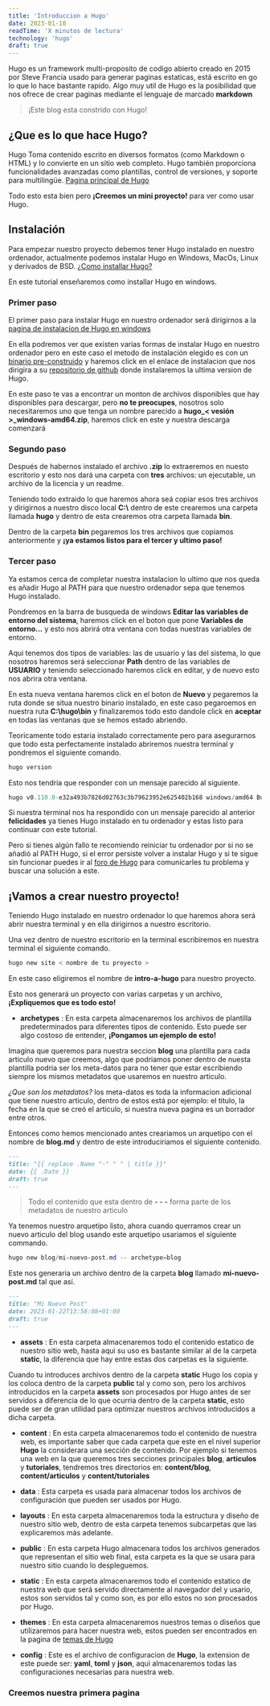 ```yaml
---
title: 'Introduccion a Hugo'
date: 2023-01-10
readTime: 'X minutos de lectura'
technology: 'hugo'
draft: true
---
```


Hugo es un framework multi-proposito de codigo abierto creado en 2015 por Steve Francia usado para generar paginas estaticas, está escrito en go lo que lo hace bastante rapido. Algo muy util de Hugo es la posibilidad que nos ofrece de crear paginas mediante el lenguaje de marcado **markdown**

> ¡Este blog esta constrido con Hugo!

## ¿Que es lo que hace Hugo?

Hugo Toma contenido escrito en diversos formatos (como Markdown o HTML) y lo convierte en un sitio web completo. Hugo también proporciona funcionalidades avanzadas como plantillas, control de versiones, y soporte para multilingüe. [Pagina principal de Hugo](https://gohugo.io/)

Todo esto esta bien pero **¡Creemos un mini proyecto!** para ver como usar Hugo.

## Instalación

Para empezar nuestro proyecto debemos tener Hugo instalado en nuestro ordenador, actualmente podemos instalar Hugo en Windows, MacOs, Linux y derivados de BSD. [¿Como installar Hugo?](https://gohugo.io/installation/)

En este tutorial enseñaremos como installar Hugo en windows.

### Primer paso

El primer paso para instalar Hugo en nuestro ordenador será dirigirnos a la [pagina de instalacion de Hugo en windows](https://gohugo.io/installation/windows/)

En ella podremos ver que existen varias formas de instalar Hugo en nuestro ordenador pero en este caso el metodo de instalación elegido es con un [binario pre-construido](https://gohugo.io/installation/windows/#prebuilt-binaries) y haremos click en el enlace de instalacion que nos dirigira a su [repositorio de github](https://github.com/gohugoio/hugo/releases) donde instalaremos la ultima version de Hugo.

En este paso te vas a encontrar un monton de archivos disponibles que hay disponibles para descargar, pero **no te preocupes**, nosotros solo necesitaremos uno que tenga un nombre parecido a **hugo_< vesión >_windows-amd64.zip**, haremos click en este y nuestra descarga comenzará

### Segundo paso

Después de habernos instalado el archivo **.zip** lo extraeremos en nuesto escritorio y esto nos dará una carpeta con **tres** archivos: un ejecutable, un archivo de la licencia y un readme.

Teniendo todo extraido lo que haremos ahora seá copiar esos tres archivos y dirigirnos a nuestro disco local **C:\\** dentro de este crearemos una carpeta llamada **hugo** y dentro de esta crearemos otra carpeta llamada **bin**.

Dentro de la carpeta **bin** pegaremos los tres archivos que copiamos anteriormente y **¡ya estamos listos para el tercer y ultimo paso!**

### Tercer paso

Ya estamos cerca de completar nuestra instalacion lo ultimo que nos queda es añadir Hugo al PATH para que nuestro ordenador sepa que tenemos Hugo instalado.

Pondremos en la barra de busqueda de windows **Editar las variables de entorno del sistema**, haremos click en el boton que pone **Variables de entorno...** y esto nos abrirá otra ventana con todas nuestras variables de entorno.

Aqui tenemos dos tipos de variables: las de usuario y las del sistema, lo que nosotros haremos será seleccionar **Path** dentro de las variables de **USUARIO** y teniendo seleccionado haremos click en editar, y de nuevo esto nos abrira otra ventana.

En esta nueva ventana haremos click en el boton de **Nuevo** y pegaremos la ruta donde se situa nuestro binario instalado, en este caso pegaroemos en nuestra ruta **C:\\hugo\\bin** y finalizaremos todo esto dandole click en **aceptar** en todas las ventanas que se hemos estado abriendo.

Teoricamente todo estaria instalado correctamente pero para asegurarnos que todo esta perfectamente instalado abriremos nuestra terminal y pondremos el siguiente comando.
```powershell
hugo version
```
Esto nos tendria que responder con un mensaje parecido al siguiente.
```powershell
hugo v0.110.0-e32a493b7826d02763c3b79623952e625402b168 windows/amd64 BuildDate=2023-01-17T12:16:09Z VendorInfo=gohugoio
```

Si nuestra terminal nos ha respondido con un mensaje parecido al anterior **felicidades** ya tienes Hugo instalado en tu ordenador y estas listo para continuar con este tutorial.

Pero si tienes algún fallo te recomiendo reiniciar tu ordenador por si no se añadió al PATH Hugo, si el error persiste volver a instalar Hugo y si te sigue sin funcionar puedes ir al [foro de Hugo](https://discourse.gohugo.io/) para comunicarles tu problema y buscar una solución a este.

## ¡Vamos a crear nuestro proyecto!

Teniendo Hugo instalado en nuestro ordenador lo que haremos ahora será abrir nuestra terminal y en ella dirigirnos a nuestro escritorio.

Una vez dentro de nuestro escritorio en la terminal escribiremos en nuestra terminal el siguiente comando.

```powershell
hugo new site < nombre de tu proyecto >
```
En este caso eligiremos el nombre de **intro-a-hugo** para nuestro proyecto.

Esto nos generará un proyecto con varias carpetas y un archivo, **¡Expliquemos que es todo esto!**

* **archetypes** : En esta carpeta almacenaremos los archivos de plantilla predeterminados para diferentes tipos de contenido. Esto puede ser algo costoso de entender, **¡Pongamos un ejemplo de esto!**
  
Imagina que queremos para nuestra seccion **blog** una plantilla para cada articulo nuevo que creemos, algo que podriamos poner dentro de nuesta plantilla podria ser los meta-datos para no tener que estar escribiendo siempre los mismos metadatos que usaremos en nuestro articulo. 

*¿Que son los metadatos?* los meta-datos es toda la informacion adicional que tiene nuestro articulo, dentro de estos está por ejemplo: el titulo, la fecha en la que se creó el articulo, si nuestra nueva pagina es un borrador entre otros.

Entonces como hemos mencionado antes creariamos un arquetipo con el nombre de **blog.md** y dentro de este introduciriamos el siguiente contenido.


```markdown
---
title: "{{ replace .Name "-" " " | title }}"
date: {{ .Date }}
draft: true
---
```

> Todo el contenido que esta dentro de **- - -** forma
> parte de los metadatos de nuestro articulo

Ya tenemos nuestro arquetipo listo, ahora cuando querramos crear un nuevo articulo del blog usando este arquetipo usariamos el siguiente commando.

```powershell
hugo new blog/mi-nuevo-post.md -- archetype=blog
```

Este nos generaria un archivo dentro de la carpeta **blog** llamado **mi-nuevo-post.md** tal que así.

```markdown
---
title: "Mi Nuevo Post"
date: 2023-01-22T13:58:08+01:00
draft: true
---
```

* **assets** : En esta carpeta almacenaremos todo el contenido estatico de nuestro sitio web, hasta aqui su uso es bastante similar al de la carpeta **static**, la diferencia que hay entre estas dos carpetas es la siguiente.

Cuando tu introduces archivos dentro de la carpeta **static** Hugo los copia y los coloca dentro de la carpeta **public** tal y como son, pero los archivos introducidos en la carpeta **assets** son procesados por Hugo antes de ser servidos a diferencia de lo que ocurria dentro de la carpeta **static**, esto puede ser de gran utilidad para optimizar nuestros archivos introducidos a dicha carpeta.

* **content** : En esta carpeta almacenaremos todo el contenido de nuestra web, es importante saber que cada carpeta que este en el nivel superior **Hugo** la considerara una sección de contenido. Por ejemplo si tenemos una web en la que queremos tres secciones principales **blog**, **articulos** y **tutoriales**, tendremos tres directorios en: **content/blog**, **content/articulos** y **content/tutoriales**

* **data** : Esta carpeta es usada para almacenar todos los archivos de configuración que pueden ser usados por Hugo.

* **layouts** : En esta carpeta almacenaremos toda la estructura y diseño de nuestro sitio web, dentro de esta carpeta tenemos subcarpetas que las explicaremos más adelante.

* **public** : En esta carpeta Hugo almacenara todos los archivos generados que representan el sitio web final, esta carpeta es la que se usara para nuestro sitio cuando lo despleguemos.

* **static** : En esta carpeta almacenaremos todo el contenido estatico de nuestra web que será servido directamente al navegador del y usario, estos son servidos tal y como son, es por ello estos no son procesados por Hugo.

* **themes** : En esta carpeta almacenaremos nuestros temas o diseños que utilizaremos para hacer nuestra web, estos pueden ser encontrados en la pagina de [temas de Hugo](https://themes.gohugo.io/)

* **config** : Este es el archivo de configuracion de **Hugo**, la extension de este puede ser: **yaml**, **toml** y **json**, aqui almacenaremos todas las configuraciones necesarias para nuestra web.

### Creemos nuestra primera pagina